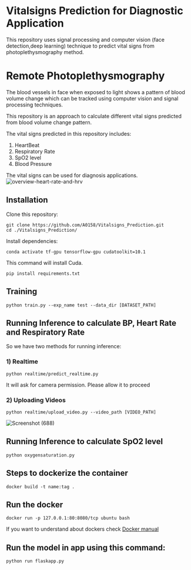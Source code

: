 # Vitalsigns Prediction for Diagnostic Application

This repository uses  signal processing and computer vision (face detection,deep learning) technique to predict vital signs from photoplethysmography method. 


# Remote Photoplethysmography

The blood vessels in face when exposed to light shows a pattern of blood volume change which can be tracked using computer vision and signal processing techniques. 


This repository is an approach to calculate different vital signs predicted from blood volume change pattern.

The vital signs predicted in this repository includes:
1) HeartBeat
2) Respiratory Rate
3) SpO2 level
4) Blood Pressure

The vital signs can be used for diagnosis applications.
![overview-heart-rate-and-hrv](https://user-images.githubusercontent.com/65164450/210617201-b3a6574b-1c3f-4db6-9bcd-2aa68f47d417.jpg)



## Installation 
Clone this repository:

```
git clone https://github.com/A0158/Vitalsigns_Prediction.git
cd ./Vitalsigns_Prediction/
```
Install dependencies:
```
conda activate tf-gpu tensorflow-gpu cudatoolkit=10.1
```
This command will install Cuda.
```
pip install requirements.txt
```
## Training 
```
python train.py --exp_name test --data_dir [DATASET_PATH] 
```
## Running Inference to calculate BP, Heart Rate and Respiratory Rate

So we have two methods for running inference:
### 1) Realtime
```
python realtime/predict_realtime.py 
```
It will ask for camera permission. Please allow it to proceed
### 2) Uploading Videos
```
python realtime/upload_video.py --video_path [VIDEO_PATH]

```
![Screenshot (688)](https://user-images.githubusercontent.com/65164450/210620999-1afa0ded-2df4-4a19-8a55-ca3351253298.png)

## Running Inference to calculate SpO2 level
```
python oxygensaturation.py
```


## Steps to dockerize the container
```
docker build -t name:tag .
```

## Run the docker
```
docker run -p 127.0.0.1:80:8080/tcp ubuntu bash
```
If you want to understand about dockers  check [Docker manual](https://docs.docker.com/desktop/)

## Run the model in app using this command:

```
python run flaskapp.py
```



